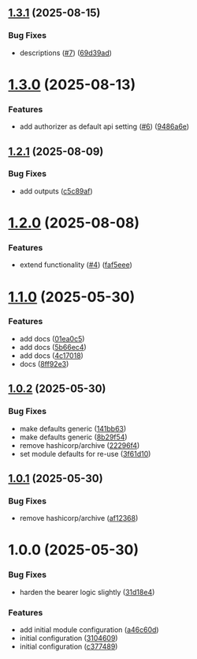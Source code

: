 ## [1.3.1](https://github.com/GrabAByte/terraform-module-aws-api-gateway/compare/v1.3.0...v1.3.1) (2025-08-15)


### Bug Fixes

* descriptions ([#7](https://github.com/GrabAByte/terraform-module-aws-api-gateway/issues/7)) ([69d39ad](https://github.com/GrabAByte/terraform-module-aws-api-gateway/commit/69d39ad1409d0fa8e54d1c7a4a3e1a933c09e1d2))

# [1.3.0](https://github.com/GrabAByte/terraform-module-aws-api-gateway/compare/v1.2.1...v1.3.0) (2025-08-13)


### Features

* add authorizer as default api setting ([#6](https://github.com/GrabAByte/terraform-module-aws-api-gateway/issues/6)) ([9486a6e](https://github.com/GrabAByte/terraform-module-aws-api-gateway/commit/9486a6ea9a998726a66327f1089462644fe498fd))

## [1.2.1](https://github.com/GrabAByte/terraform-module-aws-api-gateway/compare/v1.2.0...v1.2.1) (2025-08-09)


### Bug Fixes

* add outputs ([c5c89af](https://github.com/GrabAByte/terraform-module-aws-api-gateway/commit/c5c89af61c1b4db2926a1d4d08b04eb6b59e6df3))

# [1.2.0](https://github.com/GrabAByte/terraform-module-aws-api-gateway/compare/v1.1.0...v1.2.0) (2025-08-08)


### Features

* extend functionality ([#4](https://github.com/GrabAByte/terraform-module-aws-api-gateway/issues/4)) ([faf5eee](https://github.com/GrabAByte/terraform-module-aws-api-gateway/commit/faf5eee53a90394761c2cb435ea0815bf770bb3e))

# [1.1.0](https://github.com/GrabAByte/terraform-module-aws-api-gateway/compare/v1.0.2...v1.1.0) (2025-05-30)


### Features

* add docs ([01ea0c5](https://github.com/GrabAByte/terraform-module-aws-api-gateway/commit/01ea0c52dc4f92bf28e3d73e02bd5cc92d3e9e85))
* add docs ([5b66ec4](https://github.com/GrabAByte/terraform-module-aws-api-gateway/commit/5b66ec441cd978ccd49e5f6e3af15019955b577f))
* add docs ([4c17018](https://github.com/GrabAByte/terraform-module-aws-api-gateway/commit/4c170181a250a9e1057333933722188d921dc7a5))
* docs ([8ff92e3](https://github.com/GrabAByte/terraform-module-aws-api-gateway/commit/8ff92e3ce4e47efec02df9775b28ffb9892fc740))

## [1.0.2](https://github.com/GrabAByte/terraform-module-aws-api-gateway/compare/v1.0.1...v1.0.2) (2025-05-30)


### Bug Fixes

* make defaults generic ([141bb63](https://github.com/GrabAByte/terraform-module-aws-api-gateway/commit/141bb637f0a92ebcec3b8f9308f9afee92053fd0))
* make defaults generic ([8b29f54](https://github.com/GrabAByte/terraform-module-aws-api-gateway/commit/8b29f54fac034d24963e50270b11b98025d5cb6e))
* remove hashicorp/archive ([22296f4](https://github.com/GrabAByte/terraform-module-aws-api-gateway/commit/22296f4a4ebe42a486626be243646e009c8b325e))
* set module defaults for re-use ([3f61d10](https://github.com/GrabAByte/terraform-module-aws-api-gateway/commit/3f61d10192be006cfd3fa36acdf9abb70b0a1767))

## [1.0.1](https://github.com/GrabAByte/terraform-module-aws-api-gateway/compare/v1.0.0...v1.0.1) (2025-05-30)


### Bug Fixes

* remove hashicorp/archive ([af12368](https://github.com/GrabAByte/terraform-module-aws-api-gateway/commit/af123686a2b53141de917b4f68a15ef54a985336))

# 1.0.0 (2025-05-30)


### Bug Fixes

* harden the bearer logic slightly ([31d18e4](https://github.com/GrabAByte/terraform-module-aws-api-gateway/commit/31d18e4e2100717a0f78712676040e714ce88d9d))


### Features

* add initial module configuration ([a46c60d](https://github.com/GrabAByte/terraform-module-aws-api-gateway/commit/a46c60d2e32cc3401d6f3678c8def0f656b298aa))
* initial configuration ([3104609](https://github.com/GrabAByte/terraform-module-aws-api-gateway/commit/31046090b73a2b8fd4cb8da45e312774077fb03a))
* initial configuration ([c377489](https://github.com/GrabAByte/terraform-module-aws-api-gateway/commit/c37748952018bca49d831ebf0a86c6d07bef7ce5))
